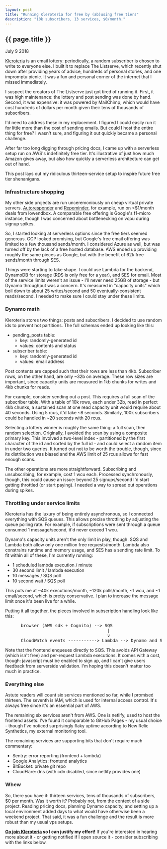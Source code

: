 ```yaml
---
layout: post
title: "Running Kleroteria for free by (ab)using free tiers"
description: "10k subscribers, 13 services, $0/month."
---
```


{{ page.title }}
----------------

<p class="meta">July 9 2018</p>

[Kleroteria](https://www.kleroteria.org/) is an email lottery: periodically, a random subscriber is chosen to write to everyone else.
I built it to replace The Listserve, which recently shut down after providing years of advice, hundreds of personal stories, and one impromptu picnic.
It was a fun and personal corner of the internet that I missed immediately.

I suspect the creators of The Listserve just got tired of running it.
First, it was high maintenance: the lottery and post sending was done by hand.
Second, it was expensive: it was powered by MailChimp, which would have cost hundreds of dollars per month given their tens of thousands of subscribers.

I'd need to address these in my replacement.
I figured I could easily run it for little more than the cost of sending emails.
But could I host the entire thing for free?
I wasn't sure, and figuring it out quickly became a personal challenge.

After far too long digging through pricing docs, I came up with a serverless setup run on AWS's indefinitely free tier.
It's illustrative of just how much Amazon gives away, but also how quickly a serverless architecture can get out of hand.

This post lays out my ridiculous thirteen-service setup to inspire future free tier shenanigans.

### Infrastructure shopping

My other side projects are run unceremoniously on cheap virtual private servers.
[Autoresponder](https://gchat.simon.codes/) and [Repominder](https://www.repominder.com/), for example, run on <$1/month deals from lowendbox.
A comparable free offering is Google's f1-micro instance, though I was concerned about bottlenecking on vcpu during signup spikes. 

So, I started looking at serverless options since the free tiers seemed generous.
GCP looked promising, but Google's free email offering was limited to a few thousand sends/month.
I considered Azure as well, but was turned off by the lack of a free hosted database.
AWS ended up providing roughly the same pieces as Google, but with the benefit of 62k free sends/month through SES.

Things were starting to take shape.
I could use Lambda for the backend, DynamoDB for storage (RDS is only free for a year), and SES for email.
Most of the service limits weren't an issue - I'll never need 25GB of storage - but Dynamo throughput was a concern.
It's measured in "capacity units" which boil down to about 25 writes/second and 50 eventually-consistent reads/second.
I needed to make sure I could stay under these limits.

### Dynamo math

Kleroteria stores two things: posts and subscribers.
I decided to use random ids to prevent hot partitions.
The full schemas ended up looking like this:

* pending_posts table:
  * key: randomly-generated id
  * values: contents and status
* subscriber table:
  * key: randomly-generated id
  * values: email address

Post contents are capped such that their rows are less than 4kb.
Subscriber rows, on the other hand, are only ~32b on average.
These row sizes are important, since capacity units are measured in 1kb chunks for writes and 4kb chunks for reads.

For example, consider sending out a post.
This requires a full scan of the subscriber table.
With a table of 10k rows, each under 32b, read in perfect 4kb chunks, a sustained scan at one read capacity unit would require about 40 seconds.
Using 5 rcus, it'd take ~8 seconds.
Similarly, 100k subscribers could be handled in ~20 seconds with 20 rcus.

Selecting a lottery winner is roughly the same thing: a full scan, then random selection.
Originally, I avoided the scan by using a composite primary key.
This involved a two-level index - partitioned by the first character of the id and sorted by the full id - and could select a random item in under two queries.
It turned out not to be worth the trouble, though, since its distribution was biased and the AWS limit of 25 rcus allows for fast enough scans.

The other operations are more straightforward.
Subscribing and unsubscribing, for example, cost 1 wcu each.
Processed synchronously, though, this could cause an issue: beyond 25 signups/second I'd start getting throttled (or start paying).
I needed a way to spread out operations during spikes.

### Throttling under service limits

Kleroteria has the luxury of being entirely asynchronous, so I connected everything with SQS queues.
This allows precise throttling by adjusting the queue polling rate.
For example, if subscriptions were sent through a queue consumed 1 message/second, it'd never exceed 1 wcu.

Dynamo's capacity units aren't the only limit in play, though.
SQS and Lambda both allow only one million free requests/month.
Lambda also constrains runtime and memory usage, and SES has a sending rate limit.
To fit within all of these, I'm currently running:

* 1 scheduled lambda execution / minute
* 30 second limit / lambda execution
* 10 messages / SQS poll
* 10 second wait / SQS poll

This puts me at ~40k executions/month, ~120k polls/month, ~1 wcu, and ~1 email/second, which is pretty conservative.
I plan to increase the message limit once it's been live for a while.

Putting it all together, the pieces involved in subscription handling look like this:

<p>
<pre style="font-family: monospace">
      browser (AWS sdk + Cognito) --> SQS                     
                                       |                      
                                       v                      
      CloudWatch events -----------> Lambda --> Dynamo and SES
</pre>
</p>

Note that the frontend enqueues directly to SQS.
This avoids API Gateway (which isn't free) and per-request Lambda executions.
It comes with a cost, though: javascript must be enabled to sign up, and I can't give users feedback from serverside validation.
I'm hoping this doesn't matter too much in practice.

### Everything else

Astute readers will count six services mentioned so far, while I promised thirteen.
The seventh is IAM, which is used for internal access control.
It's always free since it's an essential part of AWS.

The remaining six services aren't from AWS.
One is netlify, used to host the frontend assets.
I've found it comparable to GitHub Pages - my usual choice - though I've noticed surprisingly flaky uptime according to New Relic Synthetics, my external monitoring tool.

The remaining services are supporting bits that don't require much commentary:

* Sentry: error reporting (frontend + lambda)
* Google Analytics: frontend analytics
* BitBucket: private git repo
* CloudFlare: dns (with cdn disabled, since netlify provides one)

### Whew

So, there you have it: thirteen services, tens of thousands of subscribers, $0 per month.
Was it worth it?
Probably not, from the context of a side project.
Reading pricing docs, planning Dynamo capacity, and setting up a local environment added days to what would have otherwise been a weekend project.
That said, it was a fun challenge and the result is more robust than my usual vps setups.

**[Go join Kleroteria](https://www.kleroteria.org/) so I can justify my effort!**
If you're interested in hearing more about it - or getting notified if I open source it - consider subscribing with the links below.
